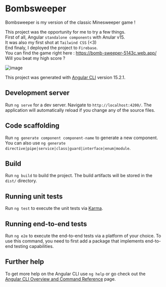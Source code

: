 # Bombsweeper

Bombsweeper is my version of the classic Minesweeper game !

This project was the opportunity for me to try a few things.  
First of all, Angular `standalone components` with Anular v15.  
It was also my first shot at `Tailwind CSS` (<3)  
End finaly, I deployed the project to `Firebase`.   
You can find the game right here : https://bomb-sweeper-5143c.web.app/   
Will you beat my high score ?  

![image](https://user-images.githubusercontent.com/120521130/231287676-c3d5fbb9-a3e7-4613-8308-fc9f2a6e8dd4.png)


This project was generated with [Angular CLI](https://github.com/angular/angular-cli) version 15.2.1.

## Development server

Run `ng serve` for a dev server. Navigate to `http://localhost:4200/`. The application will automatically reload if you change any of the source files.

## Code scaffolding

Run `ng generate component component-name` to generate a new component. You can also use `ng generate directive|pipe|service|class|guard|interface|enum|module`.

## Build

Run `ng build` to build the project. The build artifacts will be stored in the `dist/` directory.

## Running unit tests

Run `ng test` to execute the unit tests via [Karma](https://karma-runner.github.io).

## Running end-to-end tests

Run `ng e2e` to execute the end-to-end tests via a platform of your choice. To use this command, you need to first add a package that implements end-to-end testing capabilities.

## Further help

To get more help on the Angular CLI use `ng help` or go check out the [Angular CLI Overview and Command Reference](https://angular.io/cli) page.
